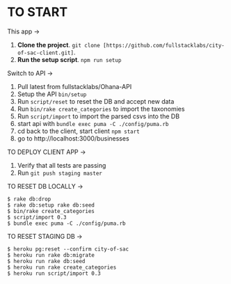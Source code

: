 # TO START

This app ->
1. **Clone the project**. `git clone [https://github.com/fullstacklabs/city-of-sac-client.git]`.
2. **Run the setup script**. `npm run setup`

Switch to API ->

1. Pull latest from fullstacklabs/Ohana-API
2. Setup the API `bin/setup`
3. Run `script/reset` to reset the DB and accept new data
4. Run `bin/rake create_categories` to import the taxonomies
5. Run `script/import` to import the parsed csvs into the DB
6. start api with `bundle exec puma -C ./config/puma.rb`
7. cd back to the client, start client `npm start`
8. go to http://localhost:3000/businesses


TO DEPLOY CLIENT APP ->
1. Verify that all tests are passing
2. Run `git push staging master`

TO RESET DB LOCALLY ->
```
$ rake db:drop
$ rake db:setup rake db:seed
$ bin/rake create_categories
$ script/import 0.3
$ bundle exec puma -C ./config/puma.rb
```

TO RESET STAGING DB ->
```
$ heroku pg:reset --confirm city-of-sac
$ heroku run rake db:migrate
$ heroku run rake db:seed
$ heroku run rake create_categories
$ heroku run script/import 0.3
```
